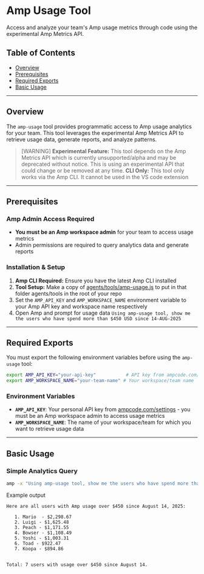 # Amp Usage Tool 

Access and analyze your team's Amp usage metrics through code using the experimental Amp Metrics API.

## Table of Contents

- [Overview](#overview)
- [Prerequisites](#prerequisites)
- [Required Exports](#required-exports)
- [Basic Usage](#basic-usage)

---

## Overview

The `amp-usage` tool provides programmatic access to Amp usage analytics for your team. This tool leverages the experimental Amp Metrics API to retrieve usage data, generate reports, and analyze patterns.

> [WARNING]
> **Experimental Feature:** This tool depends on the Amp Metrics API which is currently unsupported/alpha and may be deprecated without notice. This is using an experimental API that could change or be removed at any time.
> **CLI Only:** This tool only works via the Amp CLI. It cannot be used in the VS code extension
---

## Prerequisites

### Amp Admin Access Required

- **You must be an Amp workspace admin** for your team to access usage metrics
- Admin permissions are required to query analytics data and generate reports

### Installation & Setup

1. **Amp CLI Required:** Ensure you have the latest Amp CLI installed
2. **Tool Setup:** Make a copy of [agents/tools/amp-usage.js](../../agents/tools/amp-usage.js) to put in that folder agents/tools in the root of your repo
3. Set the `AMP_API_KEY` and `AMP_WORKSPACE_NAME` environment variable to your Amp API key and workspace name respectively
4. Open Amp and prompt for usage data  `Using amp-usage tool, show me the users who have spend more than $450 USD since 14-AUG-2025`

---

## Required Exports

You must export the following environment variables before using the `amp-usage` tool:

```bash
export AMP_API_KEY="your-api-key"           # API key from ampcode.com/settings (admin required)
export AMP_WORKSPACE_NAME="your-team-name" # Your workspace/team name
```

### Environment Variables

- **`AMP_API_KEY`**: Your personal API key from [ampcode.com/settings](https://ampcode.com/settings) - you must be an Amp workspace admin to access usage metrics
- **`AMP_WORKSPACE_NAME`**: The name of your workspace/team for which you want to retrieve usage data

---

## Basic Usage

### Simple Analytics Query

```bash
amp -x "Using amp-usage tool, show me the users who have spend more than $450 USD since 14-AUG-2025
```


Example output 

```
Here are all users with Amp usage over $450 since August 14, 2025:

   1. Mario  - $2,298.67
   2. Luigi - $1,625.48
   3. Peach - $1,171.55
   4. Bowser - $1,108.49
   5. Yoshi - $1,003.31
   6. Toad - $922.47
   7. Koopa - $894.86


Total: 7 users with usage over $450 since August 14.
```
